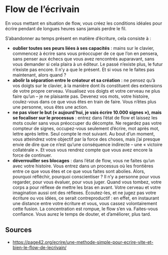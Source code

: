 # Flow 	de l’écrivain
En vous mettant en situation de flow, vous créez les conditions idéales pour écrire pendant de longues heures sans jamais perdre le fil. 

S’abandonner au temps présent en matière d’écriture, cela consiste à :

- **oublier toutes ses peurs liées à ses capacités** : mains sur le clavier, commencez à écrire sans vous préoccuper de ce que l’on en pensera, sans penser aux échecs que vous avez rencontrés auparavant, sans vous demander si cela plaira à un éditeur. Le passé n’existe plus, le futur n’existe pas encore. Il n’y a que le présent. Et si vous ne le faites pas maintenant, alors quand ?
- **abolir la séparation entre le créateur et sa création** : ne pensez qu’à vos doigts sur le clavier, à la manière dont ils constituent des extensions de votre propre cerveau. Visualisez vos doigts et votre cerveau ne plus faire qu’un – je ne plaisante pas. Devenez vos mots, votre histoire, coulez-vous dans ce que vous êtes en train de faire. Vous n’êtes plus une personne, vous êtes une action.
- **ne pas viser le but (« aujourd’hui, je vais écrire 10.000 signes »), mais se focaliser sur le processus** : entrez dans l’état de flow et laissez les mots couler sans vous préoccuper du décompte. Ne regardez pas votre compteur de signes, occupez-vous seulement d’écrire, mot après mot, lettre après lettre. Seul compte le mot suivant. Au bout d’un moment, vous atteindrez votre objectif par la force des choses, mais j’ai presque envie de dire que ce n’est qu’une conséquence indirecte – une « victoire collatérale ». Et vous vous rendrez compte que vous avez encore la force de continuer.
- **déverrouiller ses blocages** : dans l’état de flow, vous ne faites qu’un avec votre histoire. Vous entrez dans un processus où les frontières entre ce que vous êtes et ce que vous faites sont abolies. Alors, pourquoi réfléchir, pourquoi conscientiser ? Il n’y a personne pour vous regarder, pour vous évaluer, pour vous juger. Quand vous tombez, votre corps a pour réflexe de mettre les bras en avant. Votre cerveau et votre imagination aussi ont des réflexes. Écoutez-les, et ne jugez pas votre écriture ou vos idées, ce serait contreproductif : en effet, en instaurant une distance entre votre écriture et vous, vous cassez volontairement cette fusion. La concentration est rompue, le flow s’en va. Faites-vous confiance. Vous aurez le temps de douter, et d’améliorer, plus tard.

## Sources

- https://page42.org/ecrire/une-methode-simple-pour-ecrire-vite-et-bien-le-flow-de-lecrivain/
